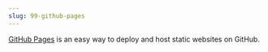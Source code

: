 ```yaml
---
slug: 99-github-pages
---
```


[GitHub Pages](https://pages.github.com/) is an easy way to deploy and host static websites on GitHub.